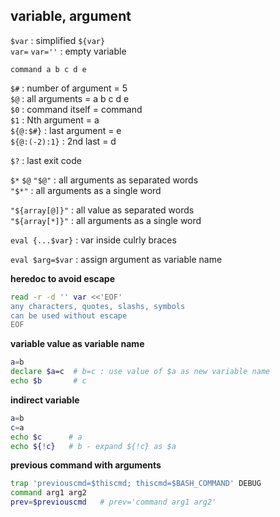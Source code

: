 variable, argument
---

`$var` : simplified `${var}`  
`var=` `var=''` : empty variable

`command a b c d e`  

`$#` : number of argument = 5  
`$@` : all arguments      = a b c d e  
`$0` : command itself     = command  
`$1` : Nth argument       = a    
`${@:$#}` : last argument = e  
`${@:(-2):1}` : 2nd last  = d

`$?` : last exit code  

`$*` `$@` `"$@"` : all arguments as separated words   
`"$*"` : all arguments as a single word  

`"${array[@]}"` : all value as separated words  
`"${array[*]}"` : all arguments as a single word  

`eval {...$var}` : var inside culrly braces   

`eval $arg=$var` : assign argument as variable name  

**heredoc to avoid escape**  
```sh
read -r -d '' var <<'EOF'
any characters, quotes, slashs, symbols
can be used without escape
EOF
```

**variable value as variable name**
```sh
a=b
declare $a=c  # b=c : use value of $a as new variable name
echo $b       # c
```

**indirect variable**
```sh
a=b
c=a
echo $c      # a
echo ${!c}   # b - expand ${!c} as $a
```

**previous command with arguments**
```sh
trap 'previouscmd=$thiscmd; thiscmd=$BASH_COMMAND' DEBUG
command arg1 arg2
prev=$previouscmd   # prev='command arg1 arg2'
```
